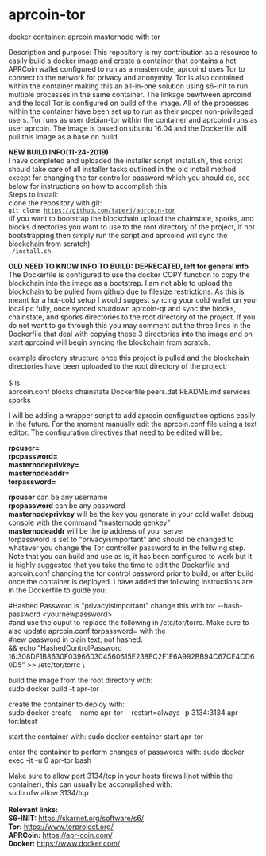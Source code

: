 # aprcoin-tor
docker container: aprcoin masternode with tor

Description and purpose:
This repository is my contribution as a resource to easily build a docker image and create a container that contains a hot APRCoin wallet configured to run as a masternode, aprcoind uses Tor to connect to the network for privacy and anonymity. Tor is also contained within the container making this an all-in-one solution using s6-init to run multiple processes in the same container. The linkage bewtween aprcoind and the local Tor is configured on build of the image. All of the processes within the container have been set up to run as their proper non-privileged users. Tor runs as user debian-tor within the container and aprcoind runs as user aprcoin. The image is based on ubuntu 16.04 and the Dockerfile will pull this image as a base on build.

<b>NEW BUILD INFO(11-24-2019)</b><br>
I have completed and uploaded the installer script 'install.sh', this script should take care of all installer tasks outlined in the old install method except for changing the tor controller password which you should do, see below for instructions on how to accomplish this.<br>
Steps to install:<br>
clone the repository with git:<br>
<code>git clone https://github.com/taperj/aprcoin-tor</code><br>
(if you want to bootstrap the blockchain upload the chainstate, sporks, and blocks directories you want to use to the root directory of the project, if not bootstrapping then simply run the script and aprcoind will sync the blockchain from scratch)<br>
<code>./install.sh</code><br>


<b>OLD NEED TO KNOW INFO TO BUILD: DEPRECATED, left for general info</b><br>
The Dockerfile is configured to use the docker COPY function to copy the blockchain into the image as a bootstrap. I am not able to upload the blockchain to be pulled from github due to filesize restrictions. As this is meant for a hot-cold setup I would suggest syncing your cold wallet on your local pc fully, once synced shutdown aprcoin-qt and sync the blocks, chainstate, and sporks directories to the root directory of the project. If you do not want to go through this you may comment out the three lines in the Dockerfile that deal with copying these 3 directories into the image and on start aprcoind will begin syncing the blockchain from scratch.

example directory structure once this project is pulled and the blockchain directories have been uploaded to the root directory of the project:<br>
<br>
$ ls                                                                                      
aprcoin.conf  blocks  chainstate  Dockerfile  peers.dat  README.md  services  sporks<br>

I will be adding a wrapper script to add aprcoin configuration options easily in the future. For the moment manually edit the aprcoin.conf file using a text editor. The configuration directives that need to be edited will be:

<b>rpcuser=</b><br>
<b>rpcpassword=</b><br>
<b>masternodeprivkey=</b><br>
<b>masternodeaddr=</b><br>
<b>torpassword=</b><br>

<b>rpcuser</b> can be any username<br>
<b>rpcpassword</b> can be any password<br>
<b>masternodeprivkey</b> will be the key you generate in your cold wallet debug console with the command "masternode genkey"<br>
<b>masternodeaddr</b> will be the ip address of your server<br>
torpassword is set to "privacyisimportant" and should be changed to whatever you change the Tor controller password to in the follwing step. Note that you can build and use as is, it has been configured to work but it is highly suggested that you take the time to edit the Dockerfile and aprcoin.conf changing the tor control password prior to build, or after build once the container is deployed. I have added the following instructions are in the Dockerfile to guide you:
     
#Hashed Password is "privacyisimportant" change this with tor --hash-password \<yournewpassword\><br>
#and use the ouput to replace the following in /etc/tor/torrc. Make sure to also update aprcoin.conf torpassword= with the<br>
#new password in plain text, not hashed.<br>
&&    echo "HashedControlPassword 16:308DF1B8630F039660304560615E238EC2F1E6A992BB94C67CE4CD60D5" >> /etc/tor/torrc \

build the image from the root directory with:<br>
sudo docker build -t apr-tor .

create the container to deploy with:<br>
sudo docker create --name apr-tor --restart=always -p 3134:3134 apr-tor:latest

start the container with:
sudo docker container start apr-tor

enter the container to perform changes of passwords with:
sudo docker exec -it -u 0 apr-tor bash

Make sure to allow port 3134/tcp in your hosts firewall(not within the container), this can usually be accomplished with:<br>
sudo ufw allow 3134/tcp<br>
<br>
<b>Relevant links:</b><br>
<b>S6-INIT:</b> https://skarnet.org/software/s6/ <br>
<b>Tor:</b> https://www.torproject.org/ <br>
<b>APRCoin:</b> https://apr-coin.com/ <br>
<b>Docker:</b> https://www.docker.com/ <br>
